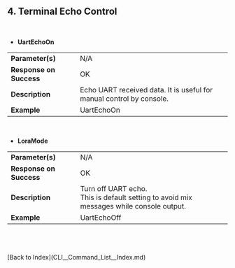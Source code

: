 <H2> 4. Terminal Echo Control </H2>

<BR>

- <B>UartEchoOn</B>
<TABLE>
<TR align="Left" valign="center"><TD><B>Parameter(s)</B></TD>		<TD> N/A </TD></TR>
<TR align="Left" valign="center"><TD><B>Response on Success</B></TD>	<TD> OK </TD></TR>
<TR align="Left" valign="center"><TD><B>Description</B></TD>		<TD> Echo UART received data. It is useful for manual control by console. </TD></TR>
<TR align="Left" valign="center"><TD><B>Example</B></TD>		<TD> UartEchoOn </TD></TR>
</TABLE>
<BR>


- <B>LoraMode</B>
<TABLE>
<TR align="Left" valign="center"><TD><B>Parameter(s)</B></TD>		<TD> N/A </TD></TR>
<TR align="Left" valign="center"><TD><B>Response on Success</B></TD>	<TD> OK </TD></TR>
<TR align="Left" valign="center"><TD><B>Description</B></TD>
	<TD>	Turn off UART echo.<BR>
		This is default setting to avoid mix messages while console output.
	</TD>
</TR>
<TR align="Left" valign="center"><TD><B>Example</B></TD>		<TD> UartEchoOff </TD></TR>
</TABLE>
<BR>

<BR>
<BR>
[Back to Index](CLI__Command_List__Index.md)
